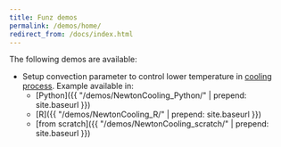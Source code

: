 ```yaml
---
title: Funz demos
permalink: /demos/home/
redirect_from: /docs/index.html
---
```


The following demos are available:

* Setup convection parameter to control lower temperature in [cooling process](https://mbe.modelica.university/behavior/equations/physical/). Example available in:
  * [Python]({{ "/demos/NewtonCooling_Python/" | prepend: site.baseurl }})
  * [R]({{ "/demos/NewtonCooling_R/" | prepend: site.baseurl }})
  * [from scratch]({{ "/demos/NewtonCooling_scratch/" | prepend: site.baseurl }})


